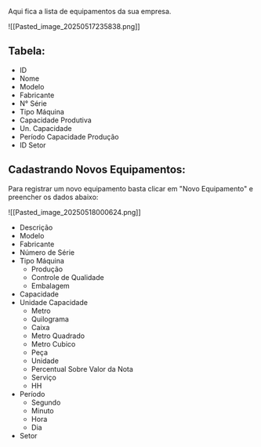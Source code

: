Aqui fica a lista de equipamentos da sua empresa.

![[Pasted_image_20250517235838.png]]

## Tabela:
- ID
- Nome
- Modelo
- Fabricante
- N° Série
- Tipo Máquina
- Capacidade Produtiva
- Un. Capacidade
- Período Capacidade Produção
- ID Setor


## Cadastrando Novos Equipamentos:
Para registrar um novo equipamento basta clicar em "Novo Equipamento" e preencher os dados abaixo:

![[Pasted_image_20250518000624.png]]

- Descrição
- Modelo
- Fabricante
- Número de Série
- Tipo Máquina
	- Produção
	- Controle de Qualidade
	- Embalagem
- Capacidade
- Unidade Capacidade
	- Metro
	- Quilograma
	- Caixa
	- Metro Quadrado
	- Metro Cubico
	- Peça
	- Unidade
	- Percentual Sobre Valor da Nota
	- Serviço
	- HH
- Período
	- Segundo
	- Minuto
	- Hora
	- Dia
- Setor